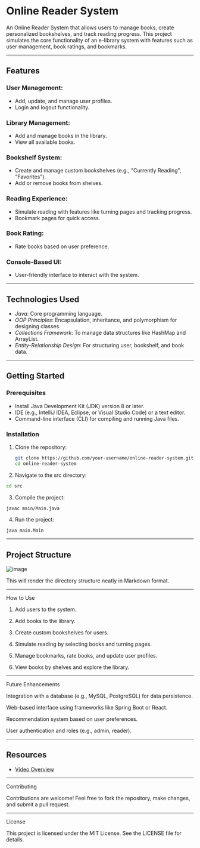 # Online Reader System

An Online Reader System that allows users to manage books, create personalized bookshelves, and track reading progress. This project simulates the core functionality of an e-library system with features such as user management, book ratings, and bookmarks.

---

## Features

### User Management:
- Add, update, and manage user profiles.
- Login and logout functionality.

### Library Management:
- Add and manage books in the library.
- View all available books.

### Bookshelf System:
- Create and manage custom bookshelves (e.g., "Currently Reading", "Favorites").
- Add or remove books from shelves.

### Reading Experience:
- Simulate reading with features like turning pages and tracking progress.
- Bookmark pages for quick access.

### Book Rating:
- Rate books based on user preference.

### Console-Based UI:
- User-friendly interface to interact with the system.

---

## Technologies Used
- *Java*: Core programming language.
- *OOP Principles*: Encapsulation, inheritance, and polymorphism for designing classes.
- *Collections Framework*: To manage data structures like HashMap and ArrayList.
- *Entity-Relationship Design*: For structuring user, bookshelf, and book data.

---

## Getting Started

### Prerequisites
- Install Java Development Kit (JDK) version 8 or later.
- IDE (e.g., IntelliJ IDEA, Eclipse, or Visual Studio Code) or a text editor.
- Command-line interface (CLI) for compiling and running Java files.

### Installation

1. Clone the repository:
   ```bash
   git clone https://github.com/your-username/online-reader-system.git
   cd online-reader-system
    ```
2. Navigate to the src directory:
 ```bash
cd src
```

3. Compile the project:
 ```bash
javac main/Main.java
```

4. Run the project:
 ```bash
java main.Main
```



---

## Project Structure

![image](https://github.com/user-attachments/assets/4b668b9b-e063-4919-9bb5-e10d08b026d7)




This will render the directory structure neatly in Markdown format.


---

How to Use

1. Add users to the system.


2. Add books to the library.


3. Create custom bookshelves for users.


4. Simulate reading by selecting books and turning pages.


5. Manage bookmarks, rate books, and update user profiles.


6. View books by shelves and explore the library.




---

Future Enhancements

Integration with a database (e.g., MySQL, PostgreSQL) for data persistence.

Web-based interface using frameworks like Spring Boot or React.

Recommendation system based on user preferences.

User authentication and roles (e.g., admin, reader).



---


## Resources

- [Video Overview](https://www.youtube.com/watch?v=UMoaT14eiXc)


---

Contributing

Contributions are welcome! Feel free to fork the repository, make changes, and submit a pull request.


---

License

This project is licensed under the MIT License. See the LICENSE file for details.


